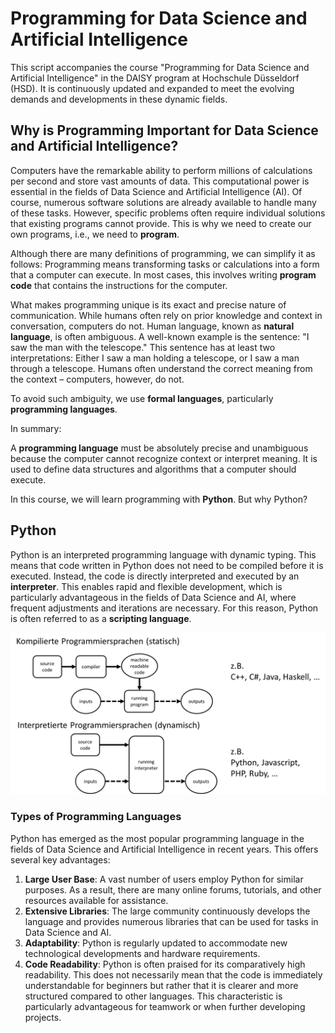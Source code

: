 # Programming for Data Science and Artificial Intelligence

This script accompanies the course "Programming for Data Science and Artificial Intelligence" in the DAISY program at Hochschule Düsseldorf (HSD). It is continuously updated and expanded to meet the evolving demands and developments in these dynamic fields.

## Why is Programming Important for Data Science and Artificial Intelligence?

Computers have the remarkable ability to perform millions of calculations per second and store vast amounts of data. This computational power is essential in the fields of Data Science and Artificial Intelligence (AI). Of course, numerous software solutions are already available to handle many of these tasks. However, specific problems often require individual solutions that existing programs cannot provide. This is why we need to create our own programs, i.e., we need to **program**.

Although there are many definitions of programming, we can simplify it as follows: Programming means transforming tasks or calculations into a form that a computer can execute. In most cases, this involves writing **program code** that contains the instructions for the computer.

What makes programming unique is its exact and precise nature of communication. While humans often rely on prior knowledge and context in conversation, computers do not. Human language, known as **natural language**, is often ambiguous. A well-known example is the sentence: "I saw the man with the telescope." This sentence has at least two interpretations: Either I saw a man holding a telescope, or I saw a man through a telescope. Humans often understand the correct meaning from the context – computers, however, do not.

To avoid such ambiguity, we use **formal languages**, particularly **programming languages**.

In summary:

A **programming language** must be absolutely precise and unambiguous because the computer cannot recognize context or interpret meaning. It is used to define data structures and algorithms that a computer should execute.

In this course, we will learn programming with **Python**. But why Python?

## Python

Python is an interpreted programming language with dynamic typing. This means that code written in Python does not need to be compiled before it is executed. Instead, the code is directly interpreted and executed by an **interpreter**. This enables rapid and flexible development, which is particularly advantageous in the fields of Data Science and AI, where frequent adjustments and iterations are necessary. For this reason, Python is often referred to as a **scripting language**.

![Types of programming languages](../images/types_of_programming_languages.png)

### Types of Programming Languages

Python has emerged as the most popular programming language in the fields of Data Science and Artificial Intelligence in recent years. This offers several key advantages:

1. **Large User Base**: A vast number of users employ Python for similar purposes. As a result, there are many online forums, tutorials, and other resources available for assistance.
2. **Extensive Libraries**: The large community continuously develops the language and provides numerous libraries that can be used for tasks in Data Science and AI.
3. **Adaptability**: Python is regularly updated to accommodate new technological developments and hardware requirements.
4. **Code Readability**: Python is often praised for its comparatively high readability. This does not necessarily mean that the code is immediately understandable for beginners but rather that it is clearer and more structured compared to other languages. This characteristic is particularly advantageous for teamwork or when further developing projects.
